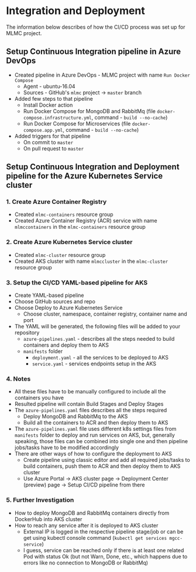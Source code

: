 # Integration and Deployment
The information below describes of how the CI/CD process was set up for MLMC project.

## Setup Continuous Integration pipeline in Azure DevOps
- Created pipeline in Azure DevOps - MLMC project with name `Run Docker Compose`
  - Agent - ubuntu-16.04
  - Sources - GitHub's `mlmc` project -> `master` branch
- Added few steps to that pipeline
  - Install Docker action
  - Run Docker Compose for MongoDB and RabbitMq (file `docker-compose.infrastructure.yml`, command - `build --no-cache`)
  - Run Docker Compose for Microservices (file `docker-compose.app.yml`, command - `build --no-cache`)
- Added triggers for that pipeline
  - On commit to `master`
  - On pull request to `master`

## Setup Continuous Integration and Deployment pipeline for the Azure Kubernetes Service cluster

### 1. Create Azure Container Registry
- Created `mlmc-containers` resource group
- Created Azure Container Registry (ACR) service with name `mlmccontainers` in the `mlmc-containers` resource group

### 2. Create Azure Kubernetes Service cluster
- Created `mlmc-cluster` resource group
- Created AKS cluster with name `mlmccluster` in the `mlmc-cluster` resource group

### 3. Setup the CI/CD YAML-based pipeline for AKS
- Create YAML-based pipeline
- Choose GitHub sources and repo
- Choose Deploy to Azure Kubernetes Service
  - Choose cluster, namespace, container registry, container name and port
- The YAML will be generated, the following files will be added to your repository
  - `azure-pipelines.yaml` - describes all the steps needed to build containers and deploy them to AKS
  - `manifests` folder
    - `deployment.yaml` - all the services to be deployed to AKS
    - `service.yaml` - services endpoints setup in the AKS

### 4. Notes
- All these files have to be manually configured to include all the containers you have
- Resulted pipeline will contain Build Stages and Deploy Stages
- The `azure-pipelines.yaml` files describes all the steps required
  - Deploy MongoDB and RabbitMq to the AKS
  - Build all the containers to ACR and then deploy them to AKS
- The `azure-pipelines.yaml` file uses different k8s settings files from `manifests` folder to deploy and run services on AKS, but, generally speaking, those files can be combined into single one and then pipeline jobs/tasks have to be modified accordingly
- There are other ways of how to configure the deployment to AKS
  - Create pipeline using classic editor and add all required jobs/tasks to build containers, push them to ACR and then deploy them to AKS cluster
  - Use Azure Portal -> AKS cluster page -> Deployment Center (preview) page -> Setup CI/CD pipeline from there

### 5. Further Investigation
- How to deploy MongoDB and RabbitMq containers directly from DockerHub into AKS cluster
- How to reach any service after it is deployed to AKS cluster
  - External IP is logged in the respective pipeline stage/job or can be get using kubectl console command (`kubectl get services mgcc-service`)
  - I guess, service can be reached only if there is at least one related Pod with status Ok (but not Warn, Done, etc., which happens due to errors like no connection to MongoDB or RabbitMq)
